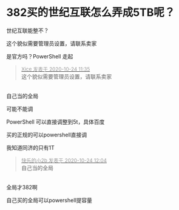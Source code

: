 # 382买的世纪互联怎么弄成5TB呢？


世纪互联能整不？

这个貌似需要管理员设置，请联系卖家<img id="aimg_v2ugn" onclick="zoom(this, this.src, 0, 0, 0)" class="zoom" src="https://cdn.jsdelivr.net/gh/hishis/forum-master/public/images/patch.gif" onmouseover="img_onmouseoverfunc(this)" onload="thumbImg(this)" border="0" alt="" />

是官方吗？PowerShell 走起

<div class="quote"><blockquote><font size="2"><a href="https://www.hostloc.com/forum.php?mod=redirect&amp;goto=findpost&amp;pid=9345040&amp;ptid=757915" target="_blank"><font color="#999999">Xice 发表于 2020-10-24 11:35</font></a></font><br />
这个貌似需要管理员设置，请联系卖家</blockquote></div><br />
自己当的全局

可能不能调

PowerShell 可以直接调整到5t，具体百度

买的正规的可以powershell直接调

我知道同济的只有1T

<div class="quote"><blockquote><font size="2"><a href="https://www.hostloc.com/forum.php?mod=redirect&amp;goto=findpost&amp;pid=9345152&amp;ptid=757915" target="_blank"><font color="#999999">快乐的小2b 发表于 2020-10-24 12:04</font></a></font><br />
自己当的全局</blockquote></div><br />
全局才382啊

自己买的全局可以powershell提容量

